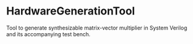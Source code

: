 # HardwareGenerationTool
Tool to generate synthesizable matrix-vector multiplier in System Verilog and its accompanying test bench.
